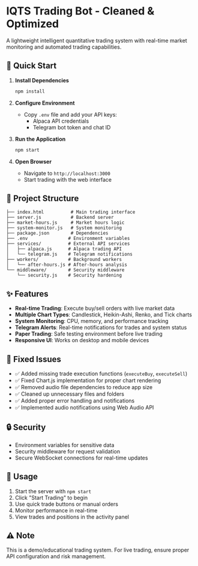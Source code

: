 # IQTS Trading Bot - Cleaned & Optimized

A lightweight intelligent quantitative trading system with real-time market monitoring and automated trading capabilities.

## 🚀 Quick Start

1. **Install Dependencies**
   ```bash
   npm install
   ```

2. **Configure Environment**
   - Copy `.env` file and add your API keys:
     - Alpaca API credentials
     - Telegram bot token and chat ID

3. **Run the Application**
   ```bash
   npm start
   ```

4. **Open Browser**
   - Navigate to `http://localhost:3000`
   - Start trading with the web interface

## 📂 Project Structure

```
├── index.html          # Main trading interface
├── server.js           # Backend server
├── market-hours.js     # Market hours logic
├── system-monitor.js   # System monitoring
├── package.json        # Dependencies
├── .env               # Environment variables
├── services/          # External API services
│   ├── alpaca.js      # Alpaca trading API
│   └── telegram.js    # Telegram notifications
├── workers/           # Background workers
│   └── after-hours.js # After-hours analysis
└── middleware/        # Security middleware
    └── security.js    # Security hardening
```

## ✨ Features

- **Real-time Trading**: Execute buy/sell orders with live market data
- **Multiple Chart Types**: Candlestick, Heikin-Ashi, Renko, and Tick charts
- **System Monitoring**: CPU, memory, and performance tracking
- **Telegram Alerts**: Real-time notifications for trades and system status
- **Paper Trading**: Safe testing environment before live trading
- **Responsive UI**: Works on desktop and mobile devices

## 🔧 Fixed Issues

- ✅ Added missing trade execution functions (`executeBuy`, `executeSell`)
- ✅ Fixed Chart.js implementation for proper chart rendering
- ✅ Removed audio file dependencies to reduce app size
- ✅ Cleaned up unnecessary files and folders
- ✅ Added proper error handling and notifications
- ✅ Implemented audio notifications using Web Audio API

## 🔒 Security

- Environment variables for sensitive data
- Security middleware for request validation
- Secure WebSocket connections for real-time updates

## 📱 Usage

1. Start the server with `npm start`
2. Click "Start Trading" to begin
3. Use quick trade buttons or manual orders
4. Monitor performance in real-time
5. View trades and positions in the activity panel

## ⚠️ Note

This is a demo/educational trading system. For live trading, ensure proper API configuration and risk management. 